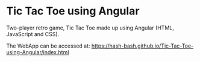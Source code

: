 # Tic Tac Toe using Angular
Two-player retro game, Tic Tac Toe made up using Angular (HTML, JavaScript and CSS).

The WebApp can be accessed at: https://hash-bash.github.io/Tic-Tac-Toe-using-Angular/index.html
